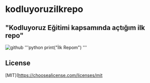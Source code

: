 # kodluyoruzilkrepo
## "Kodluyoruz Eğitimi kapsamında açtığım ilk repo"
![github](https://www.google.com/url?sa=i&url=https%3A%2F%2Fwww.istockphoto.com%2Fphotos%2Flynx&psig=AOvVaw0XhH8cM0Rgkg10I-QURfSl&ust=1722009077860000&source=images&cd=vfe&opi=89978449&ved=0CBEQjRxqFwoTCJDq0IzGwocDFQAAAAAdAAAAABAE)
'''python
print("İlk Repom")
'''
## License
[MIT](https://choosealicense.com/licenses/mit
